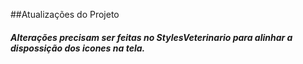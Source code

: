 ##Atualizações do Projeto

##### Alterações precisam ser feitas no StylesVeterinario para alinhar a dispossição dos icones na tela.
